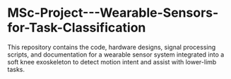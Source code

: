 # MSc-Project---Wearable-Sensors-for-Task-Classification
This repository contains the code, hardware designs, signal processing scripts, and documentation for a wearable sensor system integrated into a soft knee exoskeleton to detect motion intent and assist with lower-limb tasks.

